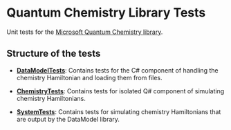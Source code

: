 # Quantum Chemistry Library Tests #

Unit tests for the [Microsoft Quantum Chemistry library](https://docs.microsoft.com/en-us/quantum/libraries/chemistry/).

## Structure of the tests ##

- **[DataModelTests](DataModelTests/)**:
    Contains tests for the C# component of handling the chemistry Hamiltonian and loading them from files.

- **[ChemistryTests](ChemistryTests/)**:
    Contains tests for isolated Q# component of simulating chemistry Hamiltonians.

- **[SystemTests](SystemTests/)**:
    Contains tests for simulating chemistry Hamiltonians that are output by the DataModel library.

